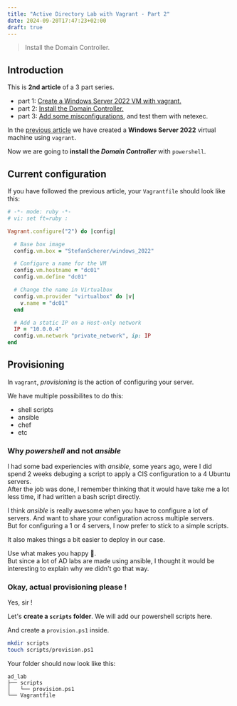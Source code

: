 ```yaml
---
title: "Active Directory Lab with Vagrant - Part 2"
date: 2024-09-20T17:47:23+02:00
draft: true
---
```


> Install the Domain Controller.

## Introduction

This is __2nd article__ of a 3 part series.

* part 1: [Create a Windows Server 2022 VM with vagrant.](/posts/ad_lab_part1/)
* part 2: [Install the Domain Controller.](https://t.ly/ptO4n)
* part 3: [Add some misconfigurations](https://t.ly/ptO4n), and test them with netexec.


In the [previous article](/posts/ad_lab_part1/) we have created a __Windows Server 2022__ virtual machine using `vagrant`.

Now we are going to **install the _Domain Controller_** with `powershell`.


## Current configuration

If you have followed the previous article, your `Vagrantfile` should look like this:

```ruby
# -*- mode: ruby -*-
# vi: set ft=ruby :

Vagrant.configure("2") do |config|

  # Base box image
  config.vm.box = "StefanScherer/windows_2022"

  # Configure a name for the VM
  config.vm.hostname = "dc01"
  config.vm.define "dc01"

  # Change the name in Virtualbox
  config.vm.provider "virtualbox" do |v|
    v.name = "dc01"
  end

  # Add a static IP on a Host-only network
  IP = "10.0.0.4"
  config.vm.network "private_network", ip: IP
end
```

## Provisioning

In `vagrant`, _provisioning_ is the action of configuring your server.

We have multiple possibilites to do this:

* shell scripts
* ansible
* chef
* etc

### Why _powershell_ and not _ansible_

I had some bad experiencies with _ansible_, some years ago, were I did spend 2 weeks debuging a script to apply a CIS configuration to a 4 Ubuntu servers.  
After the job was done, I remember thinking that it would have take me a lot less time, if had written a bash script directly.

I think _ansible_ is really awesome when you have to configure a lot of servers. And want to share your configuration across multiple servers.  
But for configuring a 1 or 4 servers, I now prefer to stick to a simple scripts.  

It also makes things a bit easier to deploy in our case.

Use what makes you happy 🙂.  
But since a lot of AD labs are made using ansible, I thought it would be interesting to explain why we didn't go that way.

### Okay, actual provisioning please !

Yes, sir !

Let's __create a `scripts`  folder__. We will add our powershell scripts here.

And create a `provision.ps1`  inside.

```bash
mkdir scripts
touch scripts/provision.ps1
```

Your folder should now look like this:

```
ad_lab
├── scripts
│   └── provision.ps1
└── Vagrantfile
```

